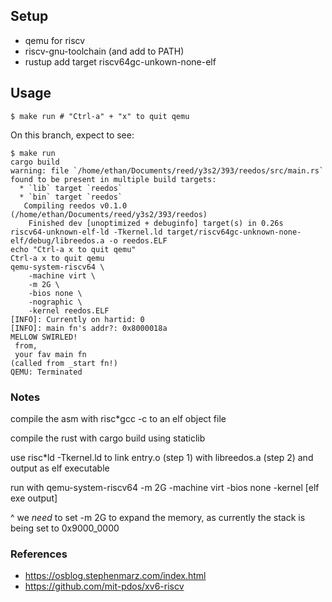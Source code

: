 ## Setup
- qemu for riscv
- riscv-gnu-toolchain (and add to PATH)
- rustup add target riscv64gc-unkown-none-elf

## Usage
`$ make run # "Ctrl-a" + "x" to quit qemu`

On this branch, expect to see:
```
$ make run
cargo build
warning: file `/home/ethan/Documents/reed/y3s2/393/reedos/src/main.rs` found to be present in multiple build targets:
  * `lib` target `reedos`
  * `bin` target `reedos`
   Compiling reedos v0.1.0 (/home/ethan/Documents/reed/y3s2/393/reedos)
    Finished dev [unoptimized + debuginfo] target(s) in 0.26s
riscv64-unknown-elf-ld -Tkernel.ld target/riscv64gc-unknown-none-elf/debug/libreedos.a -o reedos.ELF
echo "Ctrl-a x to quit qemu"
Ctrl-a x to quit qemu
qemu-system-riscv64 \
	-machine virt \
	-m 2G \
	-bios none \
	-nographic \
	-kernel reedos.ELF
[INFO]: Currently on hartid: 0
[INFO]: main fn's addr?: 0x8000018a
MELLOW SWIRLED!
 from,
 your fav main fn
(called from _start fn!)
QEMU: Terminated
```


### Notes
compile the asm with risc*gcc -c to an elf object file

compile the rust with cargo build using staticlib

use risc*ld -Tkernel.ld to link entry.o (step 1) with libreedos.a (step 2) and output as elf executable

run with qemu-system-riscv64 -m 2G -machine virt -bios none -kernel [elf exe output]

^ we *need* to set -m 2G to expand the memory, as currently the stack is being set to 0x9000_0000

### References
+ https://osblog.stephenmarz.com/index.html
+ https://github.com/mit-pdos/xv6-riscv
